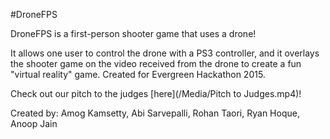 #DroneFPS

DroneFPS is a first-person shooter game that uses a drone!

It allows one user to control the drone with a PS3 controller, and it overlays the shooter game on the video received from the drone to create a fun "virtual reality" game. Created for Evergreen Hackathon 2015.

Check out our pitch to the judges [here](/Media/Pitch to Judges.mp4)!

Created by: Amog Kamsetty, Abi Sarvepalli, Rohan Taori, Ryan Hoque, Anoop Jain
